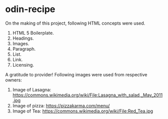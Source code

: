 # odin-recipe

On the making of this project, following HTML concepts were used.

1) HTML 5 Boilerplate.
2) Headings.
3) Images.
4) Paragraph.
5) List.
6) Link.
7) Licensing.

A gratitude to provider! Following images were used from respective owners:

1) Image of Lasagna: https://commons.wikimedia.org/wiki/File:Lasagna_with_salad,_May_2011.jpg
2) Image of pizza: https://pizzakarma.com/menu/
3) Image of Tea: https://commons.wikimedia.org/wiki/File:Red_Tea.jpg